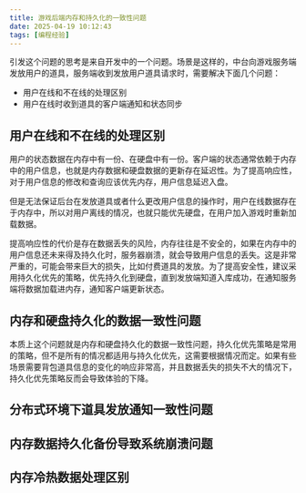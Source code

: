 ```yaml
---
title: 游戏后端内存和持久化的一致性问题
date: 2025-04-19 10:12:43
tags: [编程经验]
---
```


引发这个问题的思考是来自开发中的一个问题。场景是这样的，中台向游戏服务端发放用户的道具，服务端收到发放用户道具请求时，需要解决下面几个问题：

- 用户在线和不在线的处理区别
- 用户在线时收到道具的客户端通知和状态同步

## 用户在线和不在线的处理区别

用户的状态数据在内存中有一份、在硬盘中有一份。客户端的状态通常依赖于内存中的用户信息，也就是内存数据和硬盘数据的更新存在延迟性。为了提高响应性，对于用户信息的修改和查询应该优先内存，用户信息延迟入盘。

但是无法保证后台在发放道具或者什么更改用户信息的操作时，用户在线数据存在于内存中，所以对用户离线的情况，也就只能优先硬盘，在用户加入游戏时重新加载数据。

提高响应性的代价是存在数据丢失的风险，内存往往是不安全的，如果在内存中的用户信息还未来得及持久化时，服务器崩溃，就会导致用户信息的丢失。这是非常严重的，可能会带来巨大的损失，比如付费道具的发放。为了提高安全性，建议采用持久化优先的策略，优先持久化到硬盘，直到发放端知道入库成功，在通知服务端将数据加载进内存，通知客户端更新状态。

## 内存和硬盘持久化的数据一致性问题

本质上这个问题就是内存和硬盘持久化的数据一致性问题，持久化优先策略是常用的策略，但不是所有的情况都适用与持久化优先，这需要根据情况而定。如果有些场景需要背包道具信息的变化的响应非常高，并且数据丢失的损失不大的情况下，持久化优先策略反而会导致体验的下降。

## 分布式环境下道具发放通知一致性问题

## 内存数据持久化备份导致系统崩溃问题

## 内存冷热数据处理区别